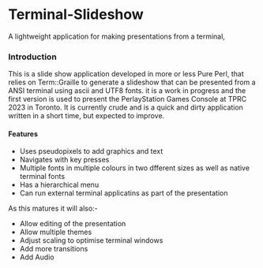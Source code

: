 # Terminal-Slideshow
A  lightweight application for making presentations from a terminal, 

### Introduction
This is a slide show application developed in more or less Pure Perl, that relies on Term::Graille
to generate a slideshow that can be presented from a ANSI terminal using ascii and UTF8 fonts.
it is a work in progress and the first version is used to present the PerlayStation Games Console
at TPRC 2023 in Toronto. It is currently crude and is a quick and dirty application written in a
short time, but expected to improve.

#### Features

* Uses pseudopixels to add graphics and text
* Navigates with key presses
* Multiple fonts in multiple colours in two dfferent sizes as well as native terminal fonts
* Has a hierarchical menu
* Can run external terminal applicatins as part of the presentation

As this matures it will also:- 

* Allow editing of the presentation
* Allow multiple themes
* Adjust scaling to optimise terminal windows
* Add more transitions
* Add Audio

  
